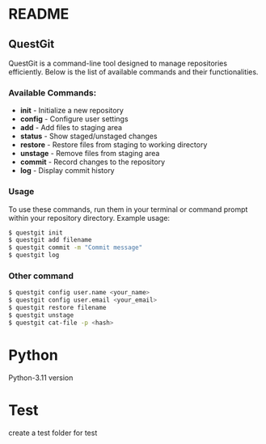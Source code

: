 # README

## QuestGit

QuestGit is a command-line tool designed to manage repositories efficiently. Below is the list of available commands and their functionalities.

### Available Commands:

- **init**       - Initialize a new repository
- **config**     - Configure user settings
- **add**        - Add files to staging area
- **status**     - Show staged/unstaged changes
- **restore**    - Restore files from staging to working directory
- **unstage**    - Remove files from staging area
- **commit**     - Record changes to the repository
- **log**        - Display commit history

### Usage
To use these commands, run them in your terminal or command prompt within your repository directory. Example usage:

```sh
$ questgit init
$ questgit add filename
$ questgit commit -m "Commit message"
$ questgit log
```
### Other command
```sh
$ questgit config user.name <your_name>
$ questgit config user.email <your_email>
$ questgit restore filename
$ questgit unstage
$ questgit cat-file -p <hash>
```

# Python
 Python-3.11 version

# Test 
create a test folder for test


